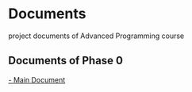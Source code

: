 # Documents
project documents of Advanced Programming course

## Documents of Phase 0
[- Main Document](https://github.com/AdvProg2020/Documents/raw/project/phase_0/phase_0/mainDocument/PHASE0.pdf "- Main Document")
